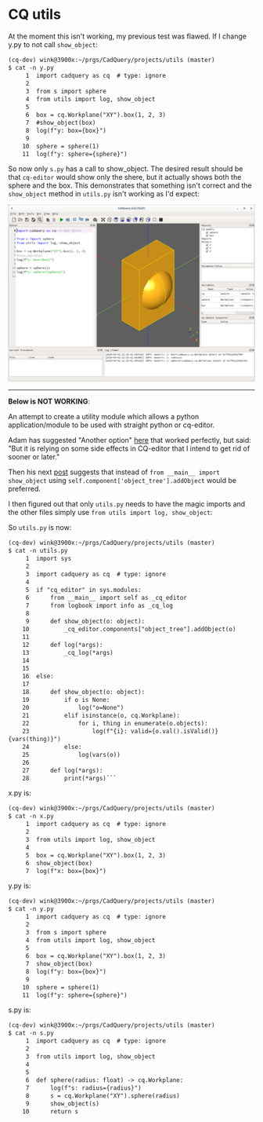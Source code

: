 # CQ utils

At the moment this isn't working, my previous test was flawed. If I change y.py
to not call `show_object`:
```
(cq-dev) wink@3900x:~/prgs/CadQuery/projects/utils (master)
$ cat -n y.py
     1	import cadquery as cq  # type: ignore
     2	
     3	from s import sphere
     4	from utils import log, show_object
     5	
     6	box = cq.Workplane("XY").box(1, 2, 3)
     7	#show_object(box)
     8	log(f"y: box={box}")
     9	
    10	sphere = sphere(1)
    11	log(f"y: sphere={sphere}")
```
So now only `s.py` has a call to show_object. The desired result should
be that `cq-editor` would show only the shere, but it actually shows
both the sphere and the box. This demonstrates that something isn't correct
and the `show_object` method in `utils.py` isn't working as I'd expect:

![](./ss_y_no_show_object_call.png)

---------------
**Below is NOT WORKING**:

An attempt to create a utility module which allows a python
application/module to be used with straight python or cq-editor.

Adam has suggested "Another option" [here](https://groups.google.com/g/cadquery/c/ofvIsCJJK5M/m/iIj4Luk1CgAJ)
that worked perfectly, but said:
 "But it is relying on some side effects in CQ-editor that I
 intend to get rid of sooner or later."

Then his next [post](https://groups.google.com/g/cadquery/c/ofvIsCJJK5M/m/SD7wnY45CgAJ)
suggests that instead of `from __main__ import show_object` using
`self.component['object_tree'].addObject` would be preferred.

I then figured out that only `utils.py` needs to have
the magic imports and the other files simply use
`from utils import log, show_object`:

So `utils.py` is now:
```
(cq-dev) wink@3900x:~/prgs/CadQuery/projects/utils (master)
$ cat -n utils.py 
     1	import sys
     2	
     3	import cadquery as cq  # type: ignore
     4	
     5	if "cq_editor" in sys.modules:
     6	    from __main__ import self as _cq_editor
     7	    from logbook import info as _cq_log
     8	
     9	    def show_object(o: object):
    10	        _cq_editor.components["object_tree"].addObject(o)
    11	
    12	    def log(*args):
    13	        _cq_log(*args)
    14	
    15	
    16	else:
    17	
    18	    def show_object(o: object):
    19	        if o is None:
    20	            log("o=None")
    21	        elif isinstance(o, cq.Workplane):
    22	            for i, thing in enumerate(o.objects):
    23	                log(f"{i}: valid={o.val().isValid()} {vars(thing)}")
    24	        else:
    25	            log(vars(o))
    26	
    27	    def log(*args):
    28	        print(*args)```
```
x.py is:
```
(cq-dev) wink@3900x:~/prgs/CadQuery/projects/utils (master)
$ cat -n x.py
     1	import cadquery as cq  # type: ignore
     2	
     3	from utils import log, show_object
     4	
     5	box = cq.Workplane("XY").box(1, 2, 3)
     6	show_object(box)
     7	log(f"x: box={box}")
```
y.py is:
```
(cq-dev) wink@3900x:~/prgs/CadQuery/projects/utils (master)
$ cat -n y.py
     1	import cadquery as cq  # type: ignore
     2	
     3	from s import sphere
     4	from utils import log, show_object
     5	
     6	box = cq.Workplane("XY").box(1, 2, 3)
     7	show_object(box)
     8	log(f"y: box={box}")
     9	
    10	sphere = sphere(1)
    11	log(f"y: sphere={sphere}")
```
s.py is:
```
(cq-dev) wink@3900x:~/prgs/CadQuery/projects/utils (master)
$ cat -n s.py
     1	import cadquery as cq  # type: ignore
     2	
     3	from utils import log, show_object
     4	
     5	
     6	def sphere(radius: float) -> cq.Workplane:
     7	    log(f"s: radius={radius}")
     8	    s = cq.Workplane("XY").sphere(radius)
     9	    show_object(s)
    10	    return s
```
